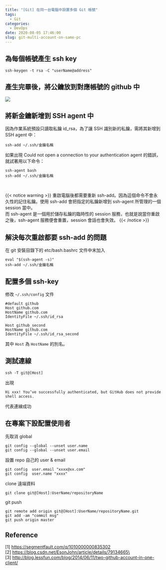 ```yaml
---
title: "[Git] 在同一台電腦中設置多個 Git 帳號"
tags:
  - Git
categories:
  - DevOps
date: 2020-08-05 17:46:00
slug: git-multi-account-on-same-pc
---
```


## 為每個帳號產生 ssh key

```
ssh-keygen -t rsa -C "userName@address"
```

<!--more-->

## 產生完畢後，將公鑰放到對應帳號的 github 中

![](https://imgur.com/lNXpiXi.png)

## 將新金鑰新增到 SSH agent 中

因為作業系統預設只讀取私鑰 id_rsa，為了讓 SSH 識別新的私鑰，需將其新增到 SSH agent 中：

```
ssh-add ~/.ssh/金鑰名稱
```

如果出現 Could not open a connection to your authentication agent 的錯誤，就試著用以下命令：

```
ssh-agent bash
ssh-add ~/.ssh/金鑰名稱
```

</br>

{{< notice warning >}}
重啟電腦後都需要重新 ssh-add。因為這個命令不會永久性的記住私鑰。使用 ssh-add 會把指定的私鑰新增到 ssh-agent 所管理的一個 session 當中。  
而 ssh-agent 是一個用於儲存私鑰的臨時性的 session 服務，也就是說當你重啟之後，ssh-agent 服務便會重置，session 會話也會失效。
{{< /notice >}}

## 解決每次重啟都要 ssh-add 的問題

在 git 安裝目錄下的 etc/bash.bashrc 文件中末加入

```
eval "$(ssh-agent -s)"
ssh-add ~/.ssh/金鑰名稱
```

## 配置多個 ssh-key

修改 `~/.ssh/config` 文件

```
#default github
Host github.com
HostName github.com
IdentityFile ~/.ssh/id_rsa

Host github_second
HostName github.com
IdentityFile ~/.ssh/id_rsa_second
```

其中 `Host` 為 `HostName` 的別名。

## 測試連線

```
ssh -T git@[Host]
```

出現

```
Hi xxx! You’ve successfully authenticated, but GitHub does not provide shell access.
```

代表連線成功

## 在專案下設配置使用者

先取消 global

```
git config --global --unset user.name
git config --global --unset user.email
```

設置 repo 自己的 user & email

```
git config  user.email "xxxx@xx.com"
git config  user.name "xxxx"

```

clone 遠端資料

```
git clone git@[Host]:UserName/repositoryName
```

git push

```
git remote add origin git@[Host]:UserName/repositoryName.git
git add -am "commit msg"
git push origin master
```

## Reference

[1] https://segmentfault.com/q/1010000000835302  
[2] https://blog.csdn.net/EsonJohn/article/details/79134665\  
[3] http://blog.lessfun.com/blog/2014/06/11/two-github-account-in-one-client/

